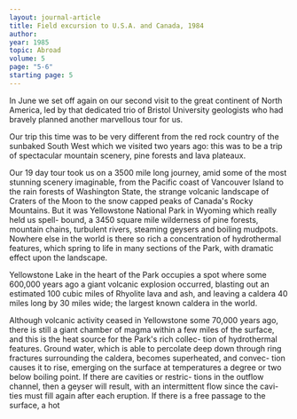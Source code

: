 ```yaml
---
layout: journal-article
title: Field excursion to U.S.A. and Canada, 1984
author: 
year: 1985
topic: Abroad
volume: 5
page: "5-6"
starting page: 5
---
```

In June we set off again on our second visit to the great continent of North America, led by that dedicated trio of Bristol University geologists who had bravely planned another marvellous tour for us.

Our trip this time was to be very different from the red rock country of the sunbaked South West which we visited two years ago: this was to be a trip of spectacular mountain scenery, pine forests and lava plateaux.

Our 19 day tour took us on a 3500 mile long journey, amid some of the most stunning scenery imaginable, from the Pacific coast of Vancouver Island to the rain forests of Washington State, the strange volcanic landscape of Craters of the Moon to the snow capped peaks of Canada's Rocky Mountains. But it was Yellowstone National Park in Wyoming which really held us spell- bound, a 3450 square mile wilderness of pine forests, mountain chains, turbulent rivers, steaming geysers and boiling mudpots. Nowhere else in the world is there so rich a concentration of hydrothermal features, which spring to life in many sections of the Park, with dramatic effect upon the landscape.

Yellowstone Lake in the heart of the Park occupies a spot where some 600,000 years ago a giant volcanic explosion occurred, blasting out an estimated 100 cubic miles of Rhyolite lava and ash, and leaving a caldera 40 miles long by 30 miles wide; the largest known caldera in the world.

Although volcanic activity ceased in Yellowstone some 70,000 years ago, there is still a giant chamber of magma within a few miles of the surface, and this is the heat source for the Park's rich collec- tion of hydrothermal features. Ground water, which is able to percolate deep down through ring fractures surrounding the caldera, becomes superheated, and convec- tion causes it to rise, emerging on the surface at temperatures a degree or two below boiling point. If there are cavities or restric- tions in the outflow channel, then a geyser will result, with an intermittent flow since the cavi- ties must fill again after each eruption. If there is a free passage to the surface, a hot